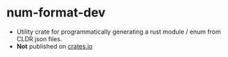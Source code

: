 # num-format-dev

* Utility crate for programmatically generating a rust module / enum from CLDR json files.
* **Not** published on [crates.io](https://www.crates.io)
